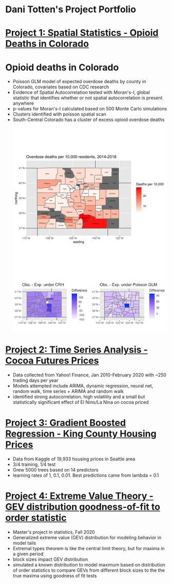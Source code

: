 # Dani Totten's Project Portfolio


# [Project 1: Spatial Statistics - Opioid Deaths in Colorado](https://github.com/dani-totten/spatial_stats)
# Opioid deaths in Colorado
- Poisson GLM model of expected overdose deaths by county in Colorado, covariates based on CDC research
- Evidence of Spatial Autocorrelation tested with Moran's-I, global statistic that identifies whether or not spatial autocorrelation is present anywhere
- p-values for Moran's-I calculated based on 500 Monte Carlo simulations
- Clusters identified with poisson spatial scan
- South-Central Colorado has a cluster of excess opioid overdose deaths
![](https://github.com/dani-totten/portfolio/blob/main/images/od_deathrate_map.png)
![](https://github.com/dani-totten/portfolio/blob/main/images/spatial_side_by_side.png)
# [Project 2: Time Series Analysis - Cocoa Futures Prices](https://github.com/dani-totten/time_series_cocoa)
- Data collected from Yahoo! Finance, Jan 2010-February 2020 with ~250 trading days per year
- Models attempted include ARIMA, dynamic regression, neural net, random walk, time series + ARIMA and random walk
- identified strong autocorrelation, high volatility and a small but statistically significant effect of El Nino/La Nina on cocoa priced

# [Project 3: Gradient Boosted Regression - King County Housing Prices](https://github.com/dani-totten/gbm)
- Data from Kaggle of 19,933 housing prices in Seattle area
- 3/4 training, 1/4 test
- Grew 5000 trees based on 14 predictors
- learning rates of 1, 0.1, 0.01. Best predictions came from lambda = 0.1

# [Project 4: Extreme Value Theory - GEV distribution goodness-of-fit to order statistic](https://github.com/dani-totten/masters_project)
- Master's project in statistics, Fall 2020
- Generalized extreme value (GEV) distribution for modeling behavior in model tails
- Extremal types theorem is like the central limit theory, but for maxima in a given period
- block sizes impact GEV distribution
- simulated a known distribution to model maximum based on distribution of order statistics to compare GEVs from different block sizes to the the true maxima using goodness of fit tests
